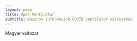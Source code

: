 ```yaml
---
layout: page
title: Open Ventilator
subtitle: Hasznos informaciok COVID ventilator epitesehez
---
```


Magyar valtozat 

